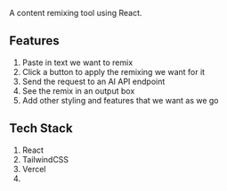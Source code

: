 A content remixing tool using React. 

## Features

1. Paste in text we want to remix 
2. Click a button to apply the remixing we want for it 
3. Send the request to an AI API endpoint
4. See the remix in an output box
5. Add other styling and features that we want as we go

## Tech Stack

1. React
2. TailwindCSS
3. Vercel
4. 